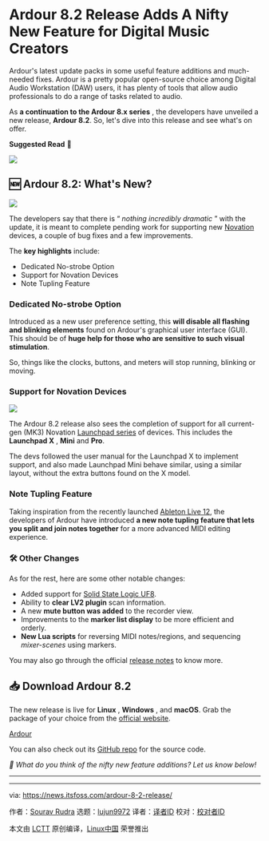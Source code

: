 [#]: subject: "Ardour 8.2 Release Adds A Nifty New Feature for Digital Music Creators"
[#]: via: "https://news.itsfoss.com/ardour-8-2-release/"
[#]: author: "Sourav Rudra https://news.itsfoss.com/author/sourav/"
[#]: collector: "lujun9972/lctt-scripts-1700446145"
[#]: translator: " "
[#]: reviewer: " "
[#]: publisher: " "
[#]: url: " "

Ardour 8.2 Release Adds A Nifty New Feature for Digital Music Creators
======
Ardour's latest update packs in some useful feature additions and
much-needed fixes.
Ardour is a pretty popular open-source choice among Digital Audio Workstation (DAW) users, it has plenty of tools that allow audio professionals to do a range of tasks related to audio.

As **a continuation to the Ardour 8.x series** , the developers have unveiled a new release, **Ardour 8.2**. So, let's dive into this release and see what's on offer.

**Suggested Read** 📖

![][1]

## 🆕 Ardour 8.2: What's New?

![][2]

The developers say that there is “ _nothing incredibly dramatic_ ” with the update, it is meant to complete pending work for supporting new [Novation][3] devices, a couple of bug fixes and a few improvements.

The **key highlights** include:

  * Dedicated No-strobe Option
  * Support for Novation Devices
  * Note Tupling Feature



### Dedicated No-strobe Option

Introduced as a new user preference setting, this **will disable all flashing and blinking elements** found on Ardour's graphical user interface (GUI). This should be of **huge help for those who are sensitive to such visual stimulation**.

So, things like the clocks, buttons, and meters will stop running, blinking or moving.

### Support for Novation Devices

![][4]

The Ardour 8.2 release also sees the completion of support for all current-gen (MK3) Novation [Launchpad series][5] of devices. This includes the **Launchpad X** , **Mini** and **Pro**.

The devs followed the user manual for the Launchpad X to implement support, and also made Launchpad Mini behave similar, using a similar layout, without the extra buttons found on the X model.

### Note Tupling Feature

Taking inspiration from the recently launched [Ableton Live 12][6], the developers of Ardour have introduced **a new note tupling feature that lets you split and join notes together** for a more advanced MIDI editing experience.

### 🛠️ Other Changes

As for the rest, here are some other notable changes:

  * Added support for [Solid State Logic UF8][7].
  * Ability to **clear LV2 plugin** scan information.
  * A new **mute button was added** to the recorder view.
  * Improvements to the **marker list display** to be more efficient and orderly.
  * **New Lua scripts** for reversing MIDI notes/regions, and sequencing _mixer-scenes_ using markers.



You may also go through the official [release notes][8] to know more.

## 📥 Download Ardour 8.2

The new release is live for **Linux** , **Windows** , and **macOS**. Grab the package of your choice from the [official website][9].

[Ardour][9]

You can also check out its [GitHub repo][10] for the source code.

_💬 What do you think of the nifty new feature additions? Let us know below!_

* * *

--------------------------------------------------------------------------------

via: https://news.itsfoss.com/ardour-8-2-release/

作者：[Sourav Rudra][a]
选题：[lujun9972][b]
译者：[译者ID](https://github.com/译者ID)
校对：[校对者ID](https://github.com/校对者ID)

本文由 [LCTT](https://github.com/LCTT/TranslateProject) 原创编译，[Linux中国](https://linux.cn/) 荣誉推出

[a]: https://news.itsfoss.com/author/sourav/
[b]: https://github.com/lujun9972
[1]: https://news.itsfoss.com/content/images/size/w256h256/2022/08/android-chrome-192x192.png
[2]: https://news.itsfoss.com/content/images/2023/12/Ardour_8.2_a.png
[3]: https://novationmusic.com/
[4]: https://news.itsfoss.com/content/images/2023/12/Ardour_8.2_b-1.png
[5]: https://novationmusic.com/categories/midi-controllers/grid
[6]: https://www.ableton.com/en/live/all-new-features/
[7]: https://solidstatelogic.com/products/uf8
[8]: https://ardour.org/whatsnew.html
[9]: https://community.ardour.org/download
[10]: https://github.com/Ardour/ardour
